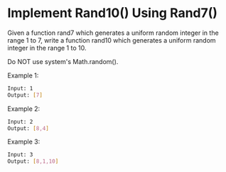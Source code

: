 # Implement Rand10() Using Rand7()

Given a function rand7 which generates a uniform random integer in the range 1 to 7, write a function rand10 which generates a uniform random integer in the range 1 to 10.

Do NOT use system's Math.random().

Example 1:

```bash
Input: 1
Output: [7]
```

Example 2:

```bash
Input: 2
Output: [8,4]
```

Example 3:

```bash
Input: 3
Output: [8,1,10]
```

